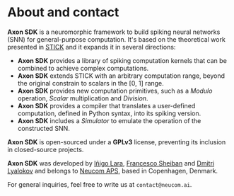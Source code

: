 # About and contact

**Axon SDK** is a neuromorphic framework to build spiking neural networks (SNN) for general-purpose computation. It's based on the theoretical work presented in [STICK](https://direct.mit.edu/neco/article-abstract/27/11/2261/8123/STICK-Spike-Time-Interval-Computational-Kernel-a?redirectedFrom=fulltext) and it expands it in several directions:

- **Axon SDK** provides a library of spiking computation kernels that can be combined to achieve complex computations.
- **Axon SDK** extends STICK with an arbitrary computation range, beyond the original constrain to scalars in the [0, 1] range.
- **Axon SDK** provides new computation primitives, such as a *Modulo* operation, *Scalar* multiplication and *Division*.
- **Axon SDK** provides a compiler that translates a user-defined computation, defined in Python syntax, into its spiking version.
- **Axon SDK** includes a *Simulator* to emulate the operation of the constructed SNN.

**Axon SDK** is open-sourced under a **GPLv3** license, preventing its inclusion in closed-source projects.

**Axon SDK** was developed by [Iñigo Lara](mailto:inigo@neucom.ai), [Francesco Sheiban](mailto:francesco@neucom.ai) and [Dmitri Lyalokov](mailto:dmitri@neucom.ai) and belongs to [Neucom APS](https://www.neucom.ai/), based in Copenhagen, Denmark.

For general inquiries, feel free to write us at `contact@neucom.ai`.